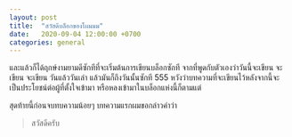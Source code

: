 ```yaml
---
layout: post
title:  "สวัสดีบล็อกของโผมมม"
date:   2020-09-04 12:00:00 +0700
categories: general
---
```


และแล้วก็ได้ฤกษ์งามยามดีซักทีที่จะเริ่มต้นการเขียนบล็อกซักที จากที่พูดกับตัวเองว่าวันนี้จะเขียน จะเขียน จะเขียน วันแล้ววันเล่า แล้วมันก็ถึงวันนั้นซักที 555
หวังว่าบทความที่จะเขียนไว้หลังจากนี้จะเป็นประโยชน์ต่อผู้ที่ตั้งใจเข้ามา หรือหลงเข้ามาในบล็อกแห่งนี้ก็ตามแต่

สุดท้ายนี้ก่อนจบทบความน้อยๆ บทความแรกผมขอกล่าวคำว่า

> สวัสดีครับ